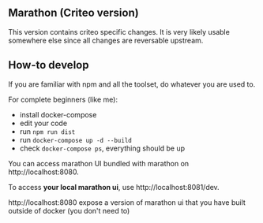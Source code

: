 ## Marathon (Criteo version)

This version contains criteo specific changes.
It is very likely usable somewhere else since all changes are reversable upstream.

## How-to develop

If you are familiar with npm and all the toolset, do whatever you are used to.

For complete beginners (like me):
- install docker-compose
- edit your code 
- run `npm run dist`
- run `docker-compose up -d --build`
- check `docker-compose ps`, everything should be up

You can access marathon UI bundled with marathon on http://localhost:8080.

To access **your local marathon ui**, use http://localhost:8081/dev.

http://localhost:8080 expose a version of marathon ui that you have built outside of docker (you don't need to)
